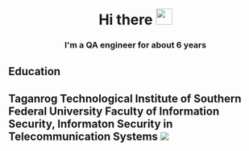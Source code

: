 <h1 align="center">Hi there 
<img src="https://github.com/blackcater/blackcater/raw/main/images/Hi.gif" height="32"/></h1>
<h3 align="center">I'm a QA engineer for about 6 years</h3>

## Education
<h2 align="left">Taganrog Technological Institute of Southern Federal University
Faculty of Information Security, Informaton Security in Telecommunication Systems
<img src="https://user-images.githubusercontent.com/36373593/189880575-d8c2272f-d485-4a97-af4e-1ea079f625c6.png"></h2>

